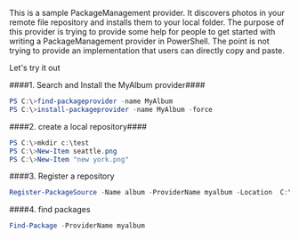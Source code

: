 
This is a sample PackageManagement provider. It discovers photos in your remote file repository and installs them to your local folder. The purpose of this provider is trying to provide some help for people to get started with writing a PackageManagement provider in PowerShell. The point is not trying to provide an implementation that users can directly copy and paste.

Let's try it out

####1. Search and Install the MyAlbum provider####
``` PowerShell
PS C:\>find-packageprovider -name MyAlbum
PS C:\>install-packageprovider -name MyAlbum -force
```
####2. create a local repository####
``` PowerShell
PS C:\>mkdir c:\test
PS C:\>New-Item seattle.png
PS C:\>New-Item "new york.png"
```
####3. Register a repository

``` PowerShell
Register-PackageSource -Name album -ProviderName myalbum -Location  C:\test
```
####4. find packages
``` PowerShell
Find-Package -ProviderName myalbum
```


